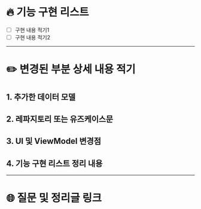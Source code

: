 # :fire: 기능 구현 리스트

- [ ] 구현 내용 적기1
- [ ] 구현 내용 적기2

---

# :pencil2: 변경된 부분 상세 내용 적기

## 1. 추가한 데이터 모델

## 2. 레파지토리 또는 유즈케이스문

## 3. UI 및 ViewModel 변경점

## 4. 기능 구현 리스트 정리 내용

---

# :globe_with_meridians: 질문 및 정리글 링크
